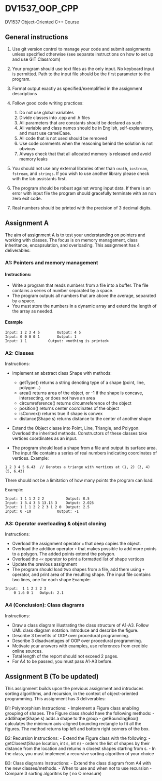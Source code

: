 # DV1537_OOP_CPP
DV1537 Object-Oriented C++ Course




## General instructions

1. Use git version control to manage your code and submit assignments unless specified otherwise (see separate instructions on how to set up and use GIT Classroom)
2. Your program should use text files as the only input. No keyboard input is permitted. Path to the input file should be the first parameter to the program.
3. Format output exactly as specified/exemplified in the assignment descriptions
4. Follow good code writing practices:
	
	1. Do not use global variables
	2. Divide classes into .cpp and .h files
	3. All parameters that are constants should be declared as such
	4. All variable and class names should be in English, self-explanatory, and must use camelCase. 
	5. All code that is not used should be removed
	6. Use code comments when the reasoning behind the solution is not obvious
	7. Always check that that all allocated memory is released and avoid memory leaks

5. You should not use any external libraries other than `cmath`, `iostream`, `fstream`, and `strings`. If you wish to use another library please check with the lab assistants first. 
6. The program should be robust against wrong input data. If there is an error with input file the program should gracefully terminate with an non zero exit code.
7. Real numbers should be printed with the precision of 3 decimal digits.


## Assignment A

The aim of assignment A is to test your understanding on pointers and working with classes. The focus
is on memory management, class inheritance, encapsulation, and overloading. This assignment has 4 deliverables:

### A1: Pointers and memory management

#### Instructions:
- Write a program that reads numbers from a file into a buffer. The file contains a series of number separated by a space.
- The program outputs all numbers that are above the average, separated by a space.
- You must store the numbers in a dynamic array and extend the length of the array as needed.

#### Example

```
Input: 1 2 3 4 5		Output: 4 5
Input: 0 0 0 0 1		Output: 1
Input: 1 1			Output: <nothing is printed> 
```

### A2: Classes
Instructions:
- Implement an abstract class Shape with methods:
	- getType() returns a string denoting type of a shape (point, line, polygon ..)
	- area() returns area of the object, or -1 if the shape is concave, intersecting, or does not have an area
	- circumreference() returns circumreference of the object
	- position() returns center coordinates of the object
	- isConvex() returns true if shape is convex
	- distance(Shape s) returns distance to the center of another shape
- Extend the Object classe into Point, Line, Triangle, and Polygon. Overload the inherited methods. Constructors of these classes take vertices coordinates as an input.

- The program should load a shape from a file and output its surface area. The input file contains a series of real numbers indicating coordinates of vertices. Example:
```
1 2 3 4 5 6.43  // Denotes a triange with vertices at (1, 2) (3, 4) (5, 6.43) 
```
There should not be a limitation of how many points the program can load.

Example:
```
Input: 1 1 1 2 2 2  		Output: 0.5
Input: 1 3.4 3 3 13.13 3	Output: 2.026
Input: 1 1 1 2 2 2 3 1 2 0	Output: 2.5
Input: 0 -10			Output: -1
```	



### A3: Operator overloading & object cloning
Instructions:
- Overload the assignment operator `=` that deep copies the object. 
- Overload the addition operator `+` that makes possible to add more points to a polygon. The added points extend the polygon. 
- Overload the `<<` operator to print a formatted list of shape vertices
- Update the previous assignment
- The program should load two shapes from a file, add them using `+` operator, and print area of the resulting shape. The input file contains two lines, one for each shape	
Example:
```
Input: 	1 1 2 2 2 3
	0 1.6 0 1	Output: 2.1
```	




### A4 (Conclusion): Class diagrams 

Instructions:
- Draw a class diagram illustrating the class structure of A1-A3. Follow UML class diagram notation. Introduce and describe the figure.
- Describe 3 benefits of OOP over procedural programming.
- Describe 3 disadvantages of OOP over procedural programming. 
- Motivate your answers with examples, use references from credible online sources.
- Total length of the report should not exceed 2 pages.
- For A4 to be passed, you must pass A1-A3 before.


## Assignment B (To be updated)

This assignment builds upon the previous assignment and introduces sorting algorithms, and recursion, in the context of 
object-oriented programming. This assignment has 3 deliverables:


B1: Polymorphism
	Instructions:
		- Implement a Figure class enabling grouping of shapes. The Figure class should have the following methods:
			- addShape(Shape s) adds a shape to the group
			- getBoundingBox() calculates the minimum axis-aligned bounding rectangle to fit all the figures. The method returns top left and bottom right corners of the box.
			
B2: Recursion
	Instructions:
		- Extend the Figure class with the following:
			- getClosest(Shape location, int s, int n) - orders the list of shapes by their distance from the location and returns n closest shapes starting from s.
			- In the class, you must implement a recursive sorting algorithm of your choice


B3: Class diagrams
	Instructions:
		- Extend the class diagram from A4 with the new classes/methods.
		- When to use and when not to use recursion
		- Compare 3 sorting algoritms by ( no O measure)


